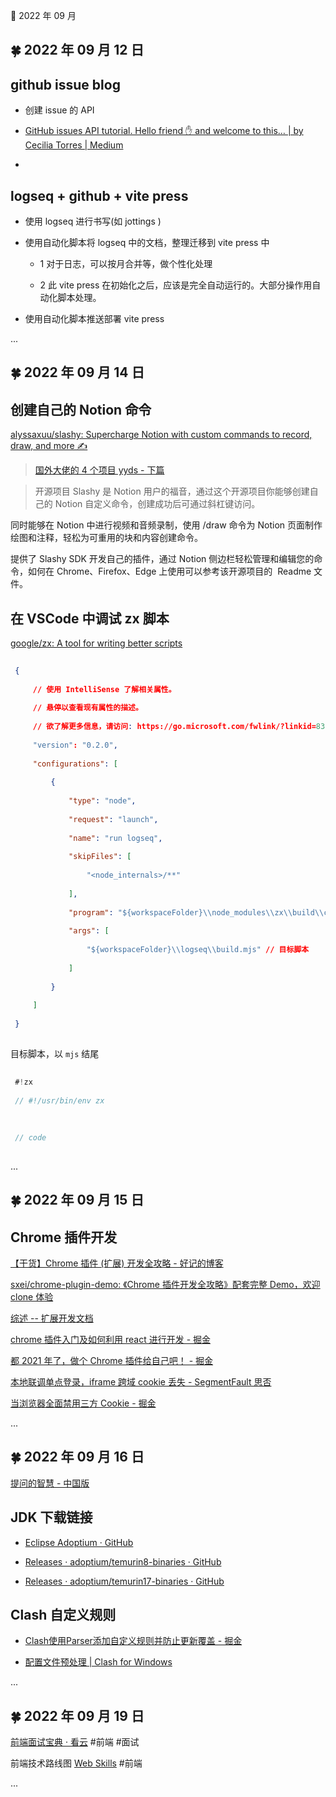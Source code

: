 🍉 2022 年 09 月

      

      
## 🍀 2022 年 09 月 12 日

          
 ## github issue blog    
  - 创建 issue 的 API    
  - [GitHub issues API tutorial. Hello friend ✋ and welcome to this… | by Cecilia Torres | Medium](https://medium.com/@hi_7807/github-issues-api-tutorial-b7a12b1bcada )    
  -    
    
 ## logseq + github + vite press    
  - 使用 logseq 进行书写(如 jottings )    
  - 使用自动化脚本将 logseq 中的文档，整理迁移到 vite press 中    
    - 1 对于日志，可以按月合并等，做个性化处理    
    - 2 此 vite press 在初始化之后，应该是完全自动运行的。大部分操作用自动化脚本处理。    
  - 使用自动化脚本推送部署 vite press    
    
    
  

      
  ...  

      
      

      
## 🍀 2022 年 09 月 14 日

          
 ## 创建自己的 Notion 命令    
 [alyssaxuu/slashy: Supercharge Notion with custom commands to record, draw, and more ✍️](https://github.com/alyssaxuu/slashy )    
    
 > [国外大佬的 4 个项目 yyds - 下篇](https://mp.weixin.qq.com/s/HnVKsVCChZ5UsHLhOCqlPg )    
 > 开源项目 Slashy 是 Notion 用户的福音，通过这个开源项目你能够创建自己的 Notion 自定义命令，创建成功后可通过斜杠键访问。    
  同时能够在 Notion 中进行视频和音频录制，使用 /draw 命令为 Notion 页面制作绘图和注释，轻松为可重用的块和内容创建命令。    
  提供了 Slashy SDK 开发自己的插件，通过 Notion 侧边栏轻松管理和编辑您的命令，如何在 Chrome、Firefox、Edge 上使用可以参考该开源项目的  Readme 文件。    
    
    
 ## 在 VSCode 中调试 zx 脚本    
 [google/zx: A tool for writing better scripts](https://github.com/google/zx )    
 ```json    
  {    
      // 使用 IntelliSense 了解相关属性。     
      // 悬停以查看现有属性的描述。    
      // 欲了解更多信息，请访问: https://go.microsoft.com/fwlink/?linkid=830387    
      "version": "0.2.0",    
      "configurations": [    
          {    
              "type": "node",    
              "request": "launch",    
              "name": "run logseq",    
              "skipFiles": [    
                  "<node_internals>/**"    
              ],    
              "program": "${workspaceFolder}\\node_modules\\zx\\build\\cli.js",    
              "args": [    
                  "${workspaceFolder}\\logseq\\build.mjs" // 目标脚本    
              ]    
          }    
      ]    
  }    
  ```    
    
 目标脚本，以 `mjs` 结尾    
 ```js    
  #!zx    
  // #!/usr/bin/env zx    
      
  // code    
  ```    
    
    
    
  

      
  ...  

      
      

      
## 🍀 2022 年 09 月 15 日

          
 ## Chrome 插件开发    
 [【干货】Chrome 插件 (扩展) 开发全攻略 - 好记的博客](http://blog.haoji.me/chrome-plugin-develop.html )    
 [sxei/chrome-plugin-demo: 《Chrome 插件开发全攻略》配套完整 Demo，欢迎 clone 体验](https://github.com/sxei/chrome-plugin-demo )    
 [综述 -- 扩展开发文档](https://open.chrome.360.cn/extension_dev/overview.html )    
    
 [chrome 插件入门及如何利用 react 进行开发 - 掘金](https://juejin.cn/post/6954257786007978021 )    
 [都 2021 年了，做个 Chrome 插件给自己吧！ - 掘金](https://juejin.cn/post/7039659263744016421 )    
    
    
 [本地联调单点登录，iframe 跨域 cookie 丢失 - SegmentFault 思否](https://segmentfault.com/a/1190000041959550 )    
 [当浏览器全面禁用三方 Cookie - 掘金](https://juejin.cn/post/6844904128557105166 )    
    
  

      
  ...  

      
      

      
## 🍀 2022 年 09 月 16 日

          
 [​提问的智慧 - 中国版](https://mp.weixin.qq.com/s/q461so9lWk4FKJGZ-p7Vcg )    
    
 ## JDK 下载链接    
  - [Eclipse Adoptium · GitHub](https://github.com/orgs/adoptium/repositories)    
  - [Releases · adoptium/temurin8-binaries · GitHub](https://github.com/adoptium/temurin8-binaries/releases)    
  - [Releases · adoptium/temurin17-binaries · GitHub](https://github.com/adoptium/temurin17-binaries/releases)    
    
    
 ## Clash 自定义规则    
  - [Clash使用Parser添加自定义规则并防止更新覆盖 - 掘金](https://juejin.cn/post/6904585933027295246)    
  - [配置文件预处理 | Clash for Windows](https://docs.cfw.lbyczf.com/contents/parser.html#%E7%89%88%E6%9C%AC%E8%A6%81%E6%B1%82)    
    
    
  

      
  ...  

      
      

      
## 🍀 2022 年 09 月 19 日

          
 [前端面试宝典 · 看云](https://www.kancloud.cn/pillys/qianduan#/dashboard) #前端 #面试    
 前端技术路线图 [Web Skills](https://andreasbm.github.io/web-skills/) #前端    
    
    
  

      
  ...  

      